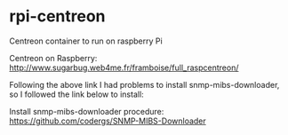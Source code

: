 # rpi-centreon
Centreon container to run on raspberry Pi

Centreon on Raspberry:
http://www.sugarbug.web4me.fr/framboise/full_raspcentreon/

Following the above link I had problems to install snmp-mibs-downloader, so I followed the link below to install:

Install snmp-mibs-downloader procedure:
https://github.com/codergs/SNMP-MIBS-Downloader
